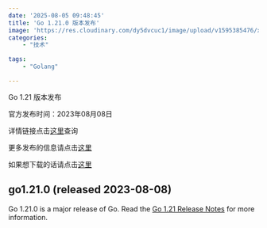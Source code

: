 ```yaml
---
date: '2025-08-05 09:48:45'
title: 'Go 1.21.0 版本发布'
image: 'https://res.cloudinary.com/dy5dvcuc1/image/upload/v1595385476/xiaorongmao/golang.jpg'
categories:
    - "技术"

tags:
    - "Golang"

---
```


Go 1.21 版本发布

官方发布时间：2023年08月08日

详情链接点击[这里](https://groups.google.com/g/golang-announce/c/Mk0Jar6hfhI)查询

更多发布的信息请点击[这里](https://go.dev/doc/devel/release)

如果想下载的话请点击[这里](https://golang.org/dl/)

## go1.21.0 (released 2023-08-08)

Go 1.21.0 is a major release of Go. Read the [Go 1.21 Release Notes](https://go.dev/doc/go1.21) for more information.
